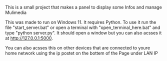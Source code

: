 This is a small project that makes a panel to display some Infos and manage Mulimedia  

This was made to run on Windows 11.
It requires Python.
To use it run the file "start_server.bat" or open a terminal with "open_terminal_here.bat" and type "python server.py".
It should open a window but you can also acsses it at http://127.0.0.1:5000.

You can also acsses this on other devices that are connected to youre home network using the ip postet on the bottem of the Page under LAN IP

